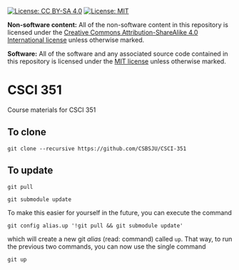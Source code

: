 [![License: CC BY-SA 4.0](https://img.shields.io/badge/License-CC%20BY--SA%204.0-blue.svg)](http://creativecommons.org/licenses/by-sa/4.0/) [![License: MIT](https://img.shields.io/badge/License-MIT-blue.svg)](https://opensource.org/licenses/MIT)

**Non-software content:** All of the non-software content in this repository is licensed under the [Creative Commons Attribution-ShareAlike 4.0 International license](https://creativecommons.org/licenses/by-sa/4.0/) unless otherwise marked.

**Software:** All of the software and any associated source code contained in this repository is licensed under the [MIT license](https://opensource.org/licenses/MIT) unless otherwise marked.

# CSCI 351
Course materials for CSCI 351

## To clone
```
git clone --recursive https://github.com/CSBSJU/CSCI-351
```

## To update
```
git pull
```

```
git submodule update
```

To make this easier for yourself in the future, you can execute the command

```
git config alias.up '!git pull && git submodule update'
```

which will create a new git _alias_ (read: command) called `up`. That way, to
run the previous two commands, you can now use the single command

```
git up
```

